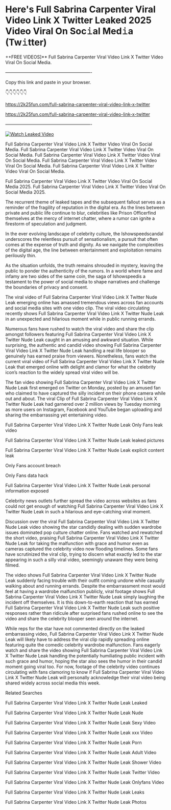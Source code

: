 # Here's Full Sabrina Carpenter Viral Video Link X Twitter Leaked 2025 Video Viral On Soc𝚒al Med𝚒a (Tw𝚒tter)

++FREE VIDEOS]** Full Sabrina Carpenter Viral Video Link X Twitter Video Viral On Social Media.

———————————————————-

Copy this link and paste in your browser.

👇👇👇👇👇👇

https://2k25fun.com/full-sabrina-carpenter-viral-video-link-x-twitter

https://2k25fun.com/full-sabrina-carpenter-viral-video-link-x-twitter

———————————————————-

[![Watch Leaked Video](https://miro.medium.com/v2/resize:fit:828/format:webp/1*cilzJN44JGOrTw9NJCrNHA.gif "Watch Leaked Video")](https://2k25fun.com/full-sabrina-carpenter-viral-video-link-x-twitter)

Full Sabrina Carpenter Viral Video Link X Twitter Video Viral On Social Media. Full Sabrina Carpenter Viral Video Link X Twitter Video Viral On Social Media. Full Sabrina Carpenter Viral Video Link X Twitter Video Viral On Social Media. Full Sabrina Carpenter Viral Video Link X Twitter Video Viral On Social Media. Full Sabrina Carpenter Viral Video Link X Twitter Video Viral On Social Media.

Full Sabrina Carpenter Viral Video Link X Twitter Video Viral On Social Media 2025. Full Sabrina Carpenter Viral Video Link X Twitter Video Viral On Social Media 2025.

The recurrent theme of leaked tapes and the subsequent fallout serves as a reminder of the fragility of reputation in the digital era. As the lines between private and public life continue to blur, celebrities like Prison Officerfind themselves at the mercy of internet chatter, where a rumor can ignite a firestorm of speculation and judgment.

In the ever evolving landscape of celebrity culture, the Ishowspeedscandal underscores the relentless pursuit of sensationalism, a pursuit that often comes at the expense of truth and dignity. As we navigate the complexities of the digital age, the line between entertainment and exploitation remains perilously thin.

As the situation unfolds, the truth remains shrouded in mystery, leaving the public to ponder the authenticity of the rumors. In a world where fame and infamy are two sides of the same coin, the saga of Ishowspeedis a testament to the power of social media to shape narratives and challenge the boundaries of privacy and consent.

The viral video of Full Sabrina Carpenter Viral Video Link X Twitter Nude Leak emerging online has amassed tremendous views across fan accounts and social media sites with one video clip. The viral video circulating recently shows Full Sabrina Carpenter Viral Video Link X Twitter Nude Leak in an unexpected and hilarious moment while in public running errands.

Numerous fans have rushed to watch the viral video and share the clip amongst followers featuring Full Sabrina Carpenter Viral Video Link X Twitter Nude Leak caught in an amusing and awkward situation. While surprising, the authentic and candid video showing Full Sabrina Carpenter Viral Video Link X Twitter Nude Leak handling a real life blooper so genuinely has earned praise from viewers. Nonetheless, fans watch the current viral video of Full Sabrina Carpenter Viral Video Link X Twitter Nude Leak that emerged online with delight and clamor for what the celebrity icon’s reaction to the widely spread viral video will be.

The fan video showing Full Sabrina Carpenter Viral Video Link X Twitter Nude Leak first emerged on Twitter on Monday, posted by an amused fan who claimed to have captured the silly incident on their phone camera while out and about. The viral Clip of Full Sabrina Carpenter Viral Video Link X Twitter Nude Leak had garnered over 2 million views by Tuesday morning as more users on Instagram, Facebook and YouTube began uploading and sharing the embarrassing yet entertaining video.

Full Sabrina Carpenter Viral Video Link X Twitter Nude Leak Only Fans leak video

Full Sabrina Carpenter Viral Video Link X Twitter Nude Leak leaked pictures

Full Sabrina Carpenter Viral Video Link X Twitter Nude Leak explicit content leak

Only Fans account breach

Only Fans data hack

Full Sabrina Carpenter Viral Video Link X Twitter Nude Leak personal information exposed

Celebrity news outlets further spread the video across websites as fans could not get enough of watching Full Sabrina Carpenter Viral Video Link X Twitter Nude Leak in such a hilarious and eye-catching viral moment.

Discussion over the viral Full Sabrina Carpenter Viral Video Link X Twitter Nude Leak video showing the star candidly dealing with sudden wardrobe issues dominated pop culture chatter online. Fans watched and rewatched the short video, praising Full Sabrina Carpenter Viral Video Link X Twitter Nude Leak for taking the malfunction with grace and humor even as cameras captured the celebrity video now flooding timelines. Some fans have scrutinized the viral clip, trying to discern what exactly led to the star appearing in such a silly viral video, seemingly unaware they were being filmed.

The video shows Full Sabrina Carpenter Viral Video Link X Twitter Nude Leak suddenly facing trouble with their outfit coming undone while casually walking about and running errands. Despite the embarrassment most would feel at having a wardrobe malfunction publicly, viral footage shows Full Sabrina Carpenter Viral Video Link X Twitter Nude Leak simply laughing the incident off themselves. It is this down-to-earth reaction that has earned Full Sabrina Carpenter Viral Video Link X Twitter Nude Leak such positive responses rather than ridicule after surprised fans rushed online to see the video and share the celebrity blooper seen around the internet.

While reps for the star have not commented directly on the leaked embarrassing video, Full Sabrina Carpenter Viral Video Link X Twitter Nude Leak will likely have to address the viral clip rapidly spreading online featuring quite the comedic celebrity wardrobe malfunction. Fans eagerly watch and share the video showing Full Sabrina Carpenter Viral Video Link X Twitter Nude Leak handling the potentially humiliating public incident with such grace and humor, hoping the star also sees the humor in their candid moment going viral too. For now, footage of the celebrity video continues circulating with fans clamoring to know if Full Sabrina Carpenter Viral Video Link X Twitter Nude Leak will personally acknowledge their viral video being shared widely across social media this week.

Related Searches

Full Sabrina Carpenter Viral Video Link X Twitter Nude Leak Leaked

Full Sabrina Carpenter Viral Video Link X Twitter Nude Leak Nude

Full Sabrina Carpenter Viral Video Link X Twitter Nude Leak Sexy Video

Full Sabrina Carpenter Viral Video Link X Twitter Nude Leak xxx Video

Full Sabrina Carpenter Viral Video Link X Twitter Nude Leak Porn

Full Sabrina Carpenter Viral Video Link X Twitter Nude Leak Adult Video

Full Sabrina Carpenter Viral Video Link X Twitter Nude Leak Shower Video

Full Sabrina Carpenter Viral Video Link X Twitter Nude Leak Twitter Video

Full Sabrina Carpenter Viral Video Link X Twitter Nude Leak Onlyfans Video

Full Sabrina Carpenter Viral Video Link X Twitter Nude Leak Leaks

Full Sabrina Carpenter Viral Video Link X Twitter Nude Leak Photos